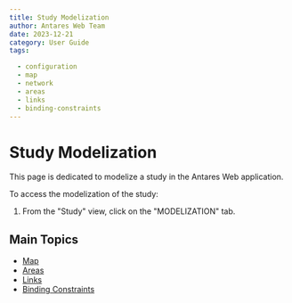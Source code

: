 ```yaml
---
title: Study Modelization
author: Antares Web Team
date: 2023-12-21
category: User Guide
tags:

  - configuration
  - map
  - network
  - areas
  - links
  - binding-constraints
---
```


# Study Modelization

This page is dedicated to modelize a study in the Antares Web application.

To access the modelization of the study:

1. From the "Study" view, click on the "MODELIZATION" tab.

## Main Topics

- [Map](study/01-map.md)
- [Areas](study/02-areas.md)
- [Links](study/03-links.md)
- [Binding Constraints](study/04-binding-constraints.md)
